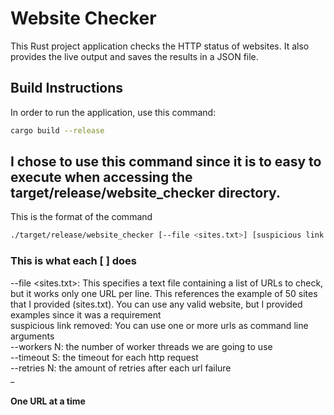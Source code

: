 # Website Checker

This Rust project application checks the HTTP status of websites. It also provides the  live output and saves the results in a JSON file.

## Build Instructions

In order to run the application, use this command:

```bash
cargo build --release
```
I chose to use this command since it is to easy to execute when accessing the target/release/website_checker directory.
-

This is the format of the command 
```bash
./target/release/website_checker [--file <sites.txt>] [suspicious link removed] [--workers N] [--timeout S] [--retries N]
```
### This is what each [ ] does

--file <sites.txt>: This specifies a text file containing a list of URLs to check, but it works only one URL per line. This references the example of 50 sites that I provided (sites.txt). You can use any valid website, but I provided examples since it was a requirement \
suspicious link removed: You can use one or more urls as command line arguments \
--workers N: the number of worker threads we are going to use \
--timeout S: the timeout for each http request \
--retries N: the amount of retries after each url failure  \
_
#### One URL at a time


